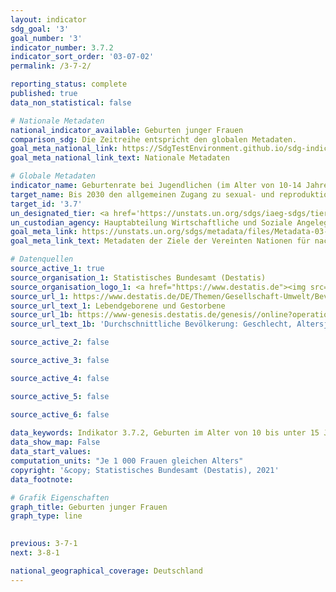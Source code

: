 ```yaml
---
layout: indicator    
sdg_goal: '3'    
goal_number: '3'    
indicator_number: 3.7.2    
indicator_sort_order: '03-07-02'    
permalink: /3-7-2/    

reporting_status: complete    
published: true    
data_non_statistical: false    

# Nationale Metadaten    
national_indicator_available: Geburten junger Frauen    
comparison_sdg: Die Zeitreihe entspricht den globalen Metadaten.    
goal_meta_national_link: https://SdgTestEnvironment.github.io/sdg-indicators/public/MetaDe/3.7.2.pdf    
goal_meta_national_link_text: Nationale Metadaten    

# Globale Metadaten    
indicator_name: Geburtenrate bei Jugendlichen (im Alter von 10-14 Jahren und 15-19 Jahren) je 1&nbsp;000 Frauen in dieser Altersgruppe    
target_name: Bis 2030 den allgemeinen Zugang zu sexual- und reproduktionsmedizinischer Versorgung, einschließlich Familienplanung, Information und Aufklärung, und die Einbeziehung der reproduktiven Gesundheit in nationale Strategien und Programme gewährleisten    
target_id: '3.7'    
un_designated_tier: <a href='https://unstats.un.org/sdgs/iaeg-sdgs/tier-classification/' title='Klicken Sie hier um weitere Informationen zur UN-Tier-Klassifikation zu erhalten.'  target='_blank'>Tier I</a>    
un_custodian_agency: Hauptabteilung Wirtschaftliche und Soziale Angelegenheiten der Vereinten Nationen (UN DESA)    
goal_meta_link: https://unstats.un.org/sdgs/metadata/files/Metadata-03-07-02.pdf    
goal_meta_link_text: Metadaten der Ziele der Vereinten Nationen für nachhaltige Entwicklung    

# Datenquellen
source_active_1: true
source_organisation_1: Statistisches Bundesamt (Destatis)
source_organisation_logo_1: <a href="https://www.destatis.de"><img src="https://g205sdgs.github.io/sdg-indicators/public/OrgImgDe/destatis.png" alt="Logo destatis" style="height:60px; width:148px"/></a>
source_url_1: https://www.destatis.de/DE/Themen/Gesellschaft-Umwelt/Bevoelkerung/Geburten/Tabellen/lebendgeborene-gestorbene.html
source_url_text_1: Lebendgeborene und Gestorbene
source_url_1b: https://www-genesis.destatis.de/genesis//online?operation=table&code=12411-0041&bypass=true&language=de
source_url_text_1b: 'Durchschnittliche Bevölkerung: Geschlecht, Altersjahre – GENESIS online 12411-0041'

source_active_2: false

source_active_3: false

source_active_4: false

source_active_5: false

source_active_6: false
    
data_keywords: Indikator 3.7.2, Geburten im Alter von 10 bis unter 15 Jahren, Geburten im Alter von 15 bis unter 20 Jahren, Hauptabteilung Wirtschaftliche und Soziale Angelegenheiten (DESA)    
data_show_map: False    
data_start_values:     
computation_units: "Je 1 000 Frauen gleichen Alters"    
copyright: '&copy; Statistisches Bundesamt (Destatis), 2021'    
data_footnote:     

# Grafik Eigenschaften    
graph_title: Geburten junger Frauen    
graph_type: line    
    

previous: 3-7-1    
next: 3-8-1    

national_geographical_coverage: Deutschland    
---
```


<span></span>